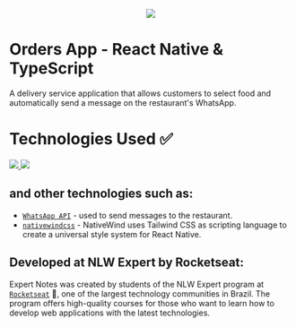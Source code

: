 <p align="center">
  <img src="https://github.com/LuizMorato/orders-app/assets/109006053/d14a1158-bb46-46ea-be23-6cd122b5d1b6">
<p/>

# Orders App - React Native & TypeScript

A delivery service application that allows customers to select food and automatically send a message on the restaurant's WhatsApp.

# Technologies Used ✅
<a href="https://skillicons.dev">
    <img src="https://skillicons.dev/icons?i=react" />
    <img src="https://skillicons.dev/icons?i=ts" />
</a>

## and other technologies such as:

- [`WhatsApp API`](https://api.whatsapp.com/send?phone) - used to send messages to the restaurant.
- [`nativewindcss`](https://api.whatsapp.com/send?phone) - NativeWind uses Tailwind CSS as scripting language to create a universal style system for React Native.

## Developed at NLW Expert by Rocketseat:

Expert Notes was created by students of the NLW Expert program at [`Rocketseat`](https://www.rocketseat.com.br/) 🚀, one of the largest technology communities in Brazil.
The program offers high-quality courses for those who want to learn how to develop web applications with the latest technologies.
